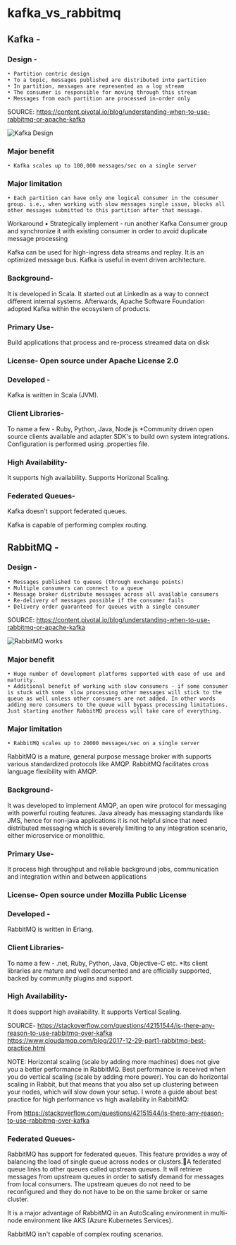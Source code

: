 # kafka_vs_rabbitmq
## Kafka -

### Design -
	• Partition centric design
	• To a topic, messages published are distributed into partition
	• In partition, messages are represented as a log stream
	• The consumer is responsible for moving through this stream
	• Messages from each partition are processed in-order only

SOURCE: https://content.pivotal.io/blog/understanding-when-to-use-rabbitmq-or-apache-kafka

![Kafka Design](https://content.cdntwrk.com/files/aHViPTYzOTc1JmNtZD1pdGVtZWRpdG9yaW1hZ2UmZmlsZW5hbWU9aXRlbWVkaXRvcmltYWdlXzVkMGMxMTc4ODNkYjgucG5nJnZlcnNpb249MDAwMCZzaWc9YTU1OGJlMWY4YzQwNGI4Zjg0MWJjOGM4Y2M3ZDRjODE%253D)

### Major benefit
	• Kafka scales up to 100,000 messages/sec on a single server
### Major limitation
	• Each partition can have only one logical consumer in the consumer group. i.e., when working with slow messages single issue, blocks all other messages submitted to this partition after that message.
Workaround 
	• Strategically implement - run another Kafka Consumer group and synchronize it with existing consumer in order to avoid duplicate message processing

Kafka can be used for high-ingress data streams and replay. It is an optimized message bus.
Kafka is useful in event driven architecture.

### Background-
It is developed in Scala. It started out at LinkedIn as a way to connect different internal systems. Afterwards, Apache Software Foundation adopted Kafka within the ecosystem of products.



### Primary Use-
Build applications that process and re-process streamed data on disk


### License- Open source under Apache License 2.0

### Developed -
Kafka is written in Scala (JVM).

### Client Libraries-
To name a few - Ruby, Python, Java, Node.js
*Community driven open source clients available and adapter SDK's to build own system integrations. Configuration is performed using .properties file.

### High Availability-
It supports high availability. Supports Horizonal Scaling.

### Federated Queues-
Kafka doesn't support federated queues.

Kafka is capable of performing complex routing.

## RabbitMQ -

### Design -
	• Messages published to queues (through exchange points)
	• Multiple consumers can connect to a queue
	• Message broker distribute messages across all available consumers
	• Re-delivery of messages possible if the consumer fails
	• Delivery order guaranteed for queues with a single consumer


SOURCE: https://content.pivotal.io/blog/understanding-when-to-use-rabbitmq-or-apache-kafka

![RabbitMQ works](https://content.cdntwrk.com/files/aHViPTYzOTc1JmNtZD1pdGVtZWRpdG9yaW1hZ2UmZmlsZW5hbWU9aXRlbWVkaXRvcmltYWdlXzVkMGMxMDc2N2IxMmQucG5nJnZlcnNpb249MDAwMCZzaWc9MTliODkyOWEyMWZjMmU5MWI4Nzc5YTEwN2E4MjY4ODc%253D)

### Major benefit
	• Huge number of development platforms supported with ease of use and maturity.
	• Additional benefit of working with slow consumers - if some consumer is stuck with some  slow processing other messages will stick to the queue as well unless other consumers are not added. In other words adding more consumers to the queue will bypass processing limitations. Just starting another RabbitMQ process will take care of everything.
	
### Major limitation
	• RabbitMQ scales up to 20000 messages/sec on a single server
	
RabbitMQ is a mature, general purpose message broker with supports various standardized protocols like AMQP.
RabbitMQ facilitates cross language flexibility with AMQP.

### Background-
It was developed to implement AMQP, an open wire protocol for messaging with powerful routing features. Java already has messaging standards like JMS, hence for non-java applications it is not helpful since that need distributed messaging which is severely limiting to any integration scenario, either microservice or monolithic.

### Primary Use-
It process high throughput and reliable background jobs, communication and integration within and between applications

### License- Open source under Mozilla Public License

### Developed -
RabbitMQ is written in Erlang.

### Client Libraries-
To name a few - .net, Ruby, Python, Java, Objective-C etc.
*Its client libraries are mature and well documented and are officially supported, backed by community plugins and support.

### High Availability-
It does support high availability. It supports Vertical Scaling.

SOURCE-
https://stackoverflow.com/questions/42151544/is-there-any-reason-to-use-rabbitmq-over-kafka
https://www.cloudamqp.com/blog/2017-12-29-part1-rabbitmq-best-practice.html

NOTE: 
Horizontal scaling (scale by adding more machines) does not give you a better performance in RabbitMQ. Best performance is received when you do vertical scaling (scale by adding more power). You can do horizontal scaling in Rabbit, but that means that you also set up clustering between your nodes, which will slow down your setup. I wrote a guide about best practice for high performance vs high availability in RabbitMQ:

From <https://stackoverflow.com/questions/42151544/is-there-any-reason-to-use-rabbitmq-over-kafka> 


### Federated Queues-
RabbitMQ has support for federated queues. This feature provides a way of balancing the load of single queue across nodes or clusters.A federated queue links to other queues called upstream queues. It will retrieve messages from upstream queues in order to satisfy demand for messages from local consumers. The upstream queues do not need to be reconfigured and they do not have to be on the same broker or same cluster.

It is a major advantage of RabbitMQ in an AutoScaling environment in multi-node environment like AKS (Azure Kubernetes Services). 


RabbitMQ isn't capable of complex routing scenarios.

